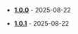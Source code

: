
* [**1.0.0**](./changelogs/details/1.0.0.md) - 2025-08-22

* [**1.0.1**](./changelogs/details/1.0.1.md) - 2025-08-22
